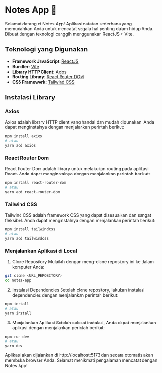 # Notes App 📝

Selamat datang di Notes App! Aplikasi catatan sederhana yang memudahkan Anda untuk mencatat segala hal penting dalam hidup Anda. Dibuat dengan teknologi canggih menggunakan ReactJS + Vite.

## Teknologi yang Digunakan

- **Framework JavaScript**: [ReactJS](https://reactjs.org/)
- **Bundler**: [Vite](https://vitejs.dev/)
- **Library HTTP Client**: [Axios](https://github.com/axios/axios)
- **Routing Library**: [React Router DOM](https://reactrouter.com/)
- **CSS Framework**: [Tailwind CSS](https://tailwindcss.com/)

## Instalasi Library

### Axios

Axios adalah library HTTP client yang handal dan mudah digunakan. Anda dapat menginstalnya dengan menjalankan perintah berikut:

```bash
npm install axios
# atau
yarn add axios

```

### React Router Dom

React Router Dom adalah library untuk melakukan routing pada aplikasi React. Anda dapat menginstalnya dengan menjalankan perintah berikut:

```bash
npm install react-router-dom
# atau
yarn add react-router-dom

```

### Tailwind CSS

Tailwind CSS adalah framework CSS yang dapat disesuaikan dan sangat fleksibel. Anda dapat menginstalnya dengan menjalankan perintah berikut:

```bash
npm install tailwindcss
# atau
yarn add tailwindcss

```

### Menjalankan Aplikasi di Local

1. Clone Repository
   Mulailah dengan meng-clone repository ini ke dalam komputer Anda:

```bash
git clone <URL_REPOSITORY>
cd notes-app

```

2. Instalasi Dependencies
   Setelah clone repository, lakukan instalasi dependencies dengan menjalankan perintah berikut:

```bash
npm install
# atau
yarn install

```

3. Menjalankan Aplikasi
   Setelah selesai instalasi, Anda dapat menjalankan aplikasi dengan menjalankan perintah berikut:

```bash
npm run dev
# atau
yarn dev

```

Aplikasi akan dijalankan di http://localhost:5173 dan secara otomatis akan membuka browser Anda. Selamat menikmati pengalaman mencatat dengan Notes App!
